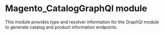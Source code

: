 # Magento_CatalogGraphQl module

This module provides type and resolver information for the GraphQl module to generate catalog and product information endpoints.
